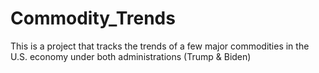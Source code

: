# Commodity_Trends
This is a project that tracks the trends of a few major commodities in the U.S. economy under both administrations (Trump &amp; Biden)
